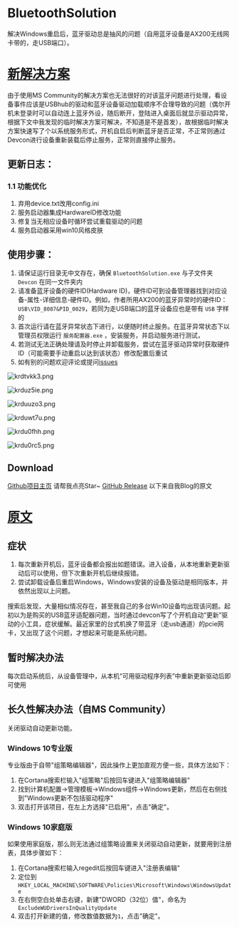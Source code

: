 # BluetoothSolution
解决Windows重启后，蓝牙驱动总是抽风的问题（自用蓝牙设备是AX200无线网卡带的，走USB端口）。

# [新解决方案](https://www.slakey.cn/archives/86/)
由于使用MS Community的解决方案也无法很好的对该蓝牙问题进行处理，看设备事件应该是USBhub的驱动和蓝牙设备驱动加载顺序不合理导致的问题（偶尔开机未登录时可以自动连上蓝牙外设，随后断开，登陆进入桌面后就显示驱动异常，根据下文中我发现的临时解决方案可解决，不知道是不是首发），故根据临时解决方案快速写了个以系统服务形式，开机自启后判断蓝牙是否正常，不正常则通过Devcon进行设备重新装载后停止服务，正常则直接停止服务。
## 更新日志：
### 1.1 功能优化
1. 弃用device.txt改用config.ini
2. 服务启动器集成HardwareID修改功能
3. 修复当无相应设备时循环尝试重载驱动的问题
4. 服务启动器采用win10风格皮肤

## 使用步骤：
1. 请保证运行目录无中文存在，确保 `BluetoothSolution.exe` 与子文件夹 `Devcon` 在同一文件夹内
2. 请准备蓝牙设备的硬件ID(Hardware ID)，硬件ID可到设备管理器找到对应设备-属性-详细信息-硬件ID。例如，作者所用AX200的蓝牙异常时的硬件ID：`USB\VID_8087&PID_0029`，若同为走USB端口的蓝牙设备应也是带有 `USB` 字样的
3. 首次运行请在蓝牙异常状态下进行，以便随时终止服务。在蓝牙异常状态下以管理员权限运行 `服务配置器.exe` ，安装服务，并启动服务进行测试，
4. 若测试无法正确处理请及时停止并卸载服务，尝试在蓝牙驱动异常时获取硬件ID（可能需要手动重启以达到该状态）修改配置后重试
5. 如有别的问题欢迎评论或提问[issues](https://github.com/RealSlakey/BluetoothSolution/issues)

![krdtvkk3.png](https://cdn.jsdelivr.net/gh/RealSlakey/spaceofslakey@latest/usr/uploads/2021/07/1213874442.png)

![krduz5ie.png](https://cdn.jsdelivr.net/gh/RealSlakey/spaceofslakey@latest/usr/uploads/2021/07/3188170316.png)

![krduuzo3.png](https://cdn.jsdelivr.net/gh/RealSlakey/spaceofslakey@latest/usr/uploads/2021/07/3213977368.png)

![krduwt7u.png](https://cdn.jsdelivr.net/gh/RealSlakey/spaceofslakey@latest/usr/uploads/2021/07/2999895347.png)

![krdu0fhh.png](https://cdn.jsdelivr.net/gh/RealSlakey/spaceofslakey@latest/usr/uploads/2021/07/3547185376.png)

![krdu0rc5.png](https://cdn.jsdelivr.net/gh/RealSlakey/spaceofslakey@latest/usr/uploads/2021/07/2309865507.png)

## Download
 [Github项目主页](https://github.com/RealSlakey/BluetoothSolution) 请帮我点亮Star~
 [GitHub Release](https://github.com/RealSlakey/BluetoothSolution/releases) 
以下来自我Blog的原文
# [原文](https://www.slakey.cn/archives/38/)
## 症状
1. 每次重新开机后，蓝牙设备都会报出如题错误。进入设备，从本地重新更新驱动后可以使用，但下次重新开机后继续报错。
2. 尝试卸载设备后重启Windows，Windows安装的设备及驱动是相同版本，并依然出现以上问题。

搜索后发现，大量相似情况存在，甚至我自己的多台Win10设备均出现该问题。起初以为是购买的USB蓝牙适配器问题，当时通过devcon写了个开机自动“更新”驱动的小工具，症状缓解。最近家里的台式机换了带蓝牙（走usb通道）的pcie网卡，又出现了这个问题，才想起来可能是系统问题。
## 暂时解决办法
每次启动系统后，从设备管理中，从本机“可用驱动程序列表”中重新更新驱动后即可使用

## 长久性解决办法（自MS Community）
关闭驱动自动更新功能。
### Windows 10专业版
专业版由于自带"组策略编辑器"，因此操作上更加直观方便一些，具体方法如下：

1. 在Cortana搜索栏输入"组策略"后按回车键进入"组策略编辑器"
2. 找到计算机配置→管理模板→Windows组件→Windows更新，然后在右侧找到"Windows更新不包括驱动程序"
3. 双击打开该项目，在左上方选择"已启用"，点击"确定"。

### Windows 10家庭版
如果使用家庭版，那么则无法通过组策略设置来关闭驱动自动更新，就要用到注册表，具体步骤如下：

1. 在Cortana搜索栏输入regedit后按回车键进入"注册表编辑"
2. 定位到```HKEY_LOCAL_MACHINE\SOFTWARE\Policies\Microsoft\Windows\WindowsUpdate```
3. 在右侧空白处单击右键，新建"DWORD（32位）值"，命名为```ExcludeWUDriversInQualityUpdate```
4. 双击打开新建的值，修改数值数据为```1```，点击"确定"。
